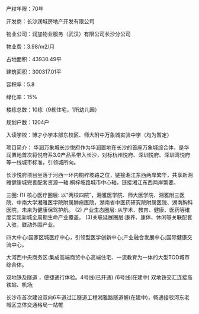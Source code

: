 产权年限：70年

开发商：长沙润城房地产开发有限公司

物业公司：润加物业服务（武汉）有限公司长沙分公司

物业费：3.98/m2/月

占地面积：43930.49平

建筑面积：300317.01平

容积率：5.8

绿化率：15%

楼栋总数：10栋（9栋住宅，1所幼儿园）

规划户数：1204户

入读学校：博才小学本部东校区、师大附中万象城实验中学（均为暂定）


项目简介：
   华润万象城长沙悦府作为华润置地在长沙的首座万象城综合体，是华润置地首次将悦府系3.0产品系带入长沙，对标杭州悦府、深圳悦府、深圳湾悦府等一线城市标准，引领城所向。
   
   长沙悦府项目坐落于河西一环内桐梓坡路之位，链接湘江东西两岸繁华，共享新湘雅健康城完善配套资源一轴:桐梓坡路城市中心轴，链接湘江东西两岸繁要。
   
   三圈:
   (1) 核心医疗圈层: 以“两校四院”，湘雅医学院、师大医学院、湘雅附三医院、中南大学湘雅医学院附属肿瘤医院，湖南省中医药研究院附属医院、湖南胸科医院，未来为健康保驾护航。
   (2) 产业生态圈层: 从学术、教育、健康、医药等维度实现新城全周期生命产业覆盖。
   (3)关联延展圈层:康养、康体、休闲等关联配套入驻，联动外围产业。
   
   四大中心:国家区城医疗中心，引领型医学创新中心;产业融合发展中心;国际健康交流中心。
   
   大河西中央商务区:集成高端商贸中心高端住宅、一流教育为一体的大型TOD城市综合体。
   
   双地铁及隧道 ，便捷通行体验。4号线(已开通) /6号线(在建中) 双地铁交汇连接高铁站、机场; 
   
   长沙市首次建设双向6车道过江隧道工程湘雅路隧道幄(在建中)，畅通接驳河东老城区立体交通格局一站帷
